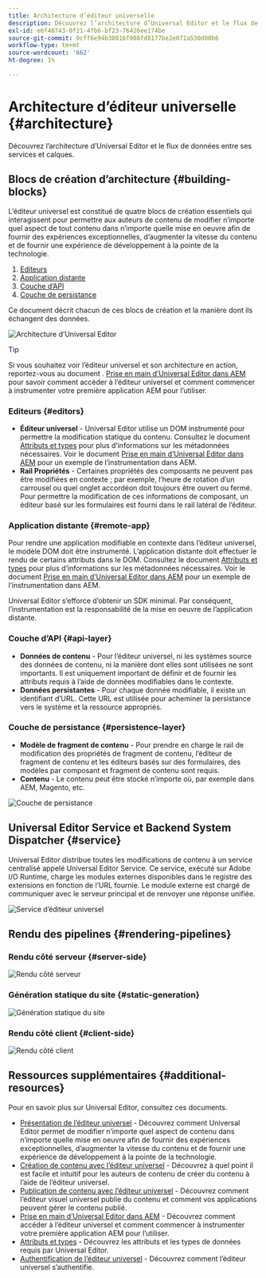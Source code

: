 ```yaml
---
title: Architecture d’éditeur universelle
description: Découvrez l’architecture d’Universal Editor et le flux de données entre ses services et calques.
exl-id: e6f40743-0f21-4fb6-bf23-76426ee174be
source-git-commit: 9cff6e94b38016f008fd8177be2e071a530d80b6
workflow-type: tm+mt
source-wordcount: '662'
ht-degree: 1%

---
```


# Architecture d’éditeur universelle {#architecture}

Découvrez l’architecture d’Universal Editor et le flux de données entre ses services et calques.

## Blocs de création d’architecture {#building-blocks}

L’éditeur universel est constitué de quatre blocs de création essentiels qui interagissent pour permettre aux auteurs de contenu de modifier n’importe quel aspect de tout contenu dans n’importe quelle mise en oeuvre afin de fournir des expériences exceptionnelles, d’augmenter la vitesse du contenu et de fournir une expérience de développement à la pointe de la technologie.

1. [Editeurs](#editors)
1. [Application distante](#remote-app)
1. [Couche d’API](#api-layer)
1. [Couche de persistance](#persistence-layer)

Ce document décrit chacun de ces blocs de création et la manière dont ils échangent des données.

![Architecture d’Universal Editor](assets/architecture.png)

>[!TIP]
>
>Si vous souhaitez voir l’éditeur universel et son architecture en action, reportez-vous au document . [Prise en main d’Universal Editor dans AEM](getting-started.md) pour savoir comment accéder à l’éditeur universel et comment commencer à instrumenter votre première application AEM pour l’utiliser.

### Editeurs {#editors}

* **Éditeur universel** - Universal Editor utilise un DOM instrumenté pour permettre la modification statique du contenu. Consultez le document [Attributs et types](attributes-types.md) pour plus d’informations sur les métadonnées nécessaires. Voir le document [Prise en main d’Universal Editor dans AEM](getting-started.md) pour un exemple de l’instrumentation dans AEM.
* **Rail Propriétés** - Certaines propriétés des composants ne peuvent pas être modifiées en contexte ; par exemple, l’heure de rotation d’un carrousel ou quel onglet accordéon doit toujours être ouvert ou fermé. Pour permettre la modification de ces informations de composant, un éditeur basé sur les formulaires est fourni dans le rail latéral de l’éditeur.

### Application distante {#remote-app}

Pour rendre une application modifiable en contexte dans l’éditeur universel, le modèle DOM doit être instrumenté. L’application distante doit effectuer le rendu de certains attributs dans le DOM. Consultez le document [Attributs et types](attributes-types.md) pour plus d’informations sur les métadonnées nécessaires. Voir le document [Prise en main d’Universal Editor dans AEM](getting-started.md) pour un exemple de l’instrumentation dans AEM.

Universal Editor s’efforce d’obtenir un SDK minimal. Par conséquent, l’instrumentation est la responsabilité de la mise en oeuvre de l’application distante.

### Couche d’API {#api-layer}

* **Données de contenu** - Pour l’éditeur universel, ni les systèmes source des données de contenu, ni la manière dont elles sont utilisées ne sont importants. Il est uniquement important de définir et de fournir les attributs requis à l’aide de données modifiables dans le contexte.
* **Données persistantes** - Pour chaque donnée modifiable, il existe un identifiant d’URL. Cette URL est utilisée pour acheminer la persistance vers le système et la ressource appropriés.

### Couche de persistance {#persistence-layer}

* **Modèle de fragment de contenu** - Pour prendre en charge le rail de modification des propriétés de fragment de contenu, l’éditeur de fragment de contenu et les éditeurs basés sur des formulaires, des modèles par composant et fragment de contenu sont requis.
* **Contenu** - Le contenu peut être stocké n’importe où, par exemple dans AEM, Magento, etc.

![Couche de persistance](assets/persistence-layer.png)

## Universal Editor Service et Backend System Dispatcher {#service}

Universal Editor distribue toutes les modifications de contenu à un service centralisé appelé Universal Editor Service. Ce service, exécuté sur Adobe I/O Runtime, charge les modules externes disponibles dans le registre des extensions en fonction de l’URL fournie. Le module externe est chargé de communiquer avec le serveur principal et de renvoyer une réponse unifiée.

![Service d’éditeur universel](assets/universal-editor-service.png)

## Rendu des pipelines {#rendering-pipelines}

### Rendu côté serveur {#server-side}

![Rendu côté serveur](assets/server-side.png)

### Génération statique du site {#static-generation}

![Génération statique du site](assets/static-generation.png)

### Rendu côté client {#client-side}

![Rendu côté client](assets/client-side.png)

## Ressources supplémentaires {#additional-resources}

Pour en savoir plus sur Universal Editor, consultez ces documents.

* [Présentation de l’éditeur universel](introduction.md) - Découvrez comment Universal Editor permet de modifier n’importe quel aspect de contenu dans n’importe quelle mise en oeuvre afin de fournir des expériences exceptionnelles, d’augmenter la vitesse du contenu et de fournir une expérience de développement à la pointe de la technologie.
* [Création de contenu avec l’éditeur universel](authoring.md) - Découvrez à quel point il est facile et intuitif pour les auteurs de contenu de créer du contenu à l’aide de l’éditeur universel.
* [Publication de contenu avec l’éditeur universel](publishing.md) - Découvrez comment l’éditeur visuel universel publie du contenu et comment vos applications peuvent gérer le contenu publié.
* [Prise en main d’Universal Editor dans AEM](getting-started.md) - Découvrez comment accéder à l’éditeur universel et comment commencer à instrumenter votre première application AEM pour l’utiliser.
* [Attributs et types](attributes-types.md) - Découvrez les attributs et les types de données requis par Universal Editor.
* [Authentification de l’éditeur universel](authentication.md) - Découvrez comment l’éditeur universel s’authentifie.
